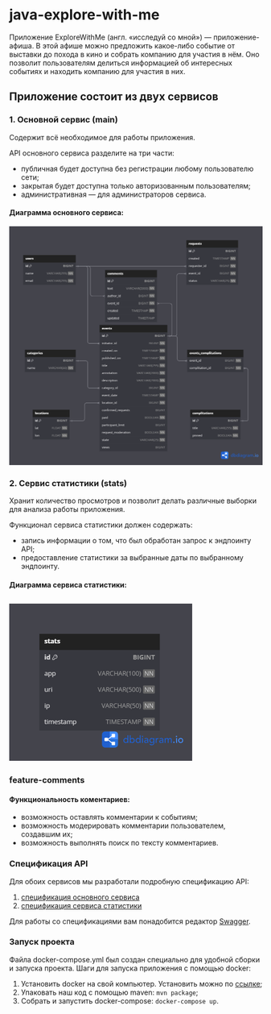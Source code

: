 # java-explore-with-me

Приложение ExploreWithMe (англ. «исследуй со мной») — приложение-афиша. 
В этой афише можно предложить какое-либо событие от выставки до похода в кино и собрать
компанию для участия в нём. Оно позволит пользователям делиться информацией об интересных событиях и находить компанию для участия в них.

## Приложение состоит из двух сервисов
### 1. Основной сервис (main)
Содержит всё необходимое для работы приложения.

API основного сервиса разделите на три части:
* публичная будет доступна без регистрации любому пользователю сети;
* закрытая будет доступна только авторизованным пользователям;
* административная — для администраторов сервиса.

#### Диаграмма основного сервиса:
![](https://github.com/KyJIesH/java-explore-with-me/blob/main/main/src/main/resources/Ewm-main-diagramm.png?raw=true)

### 2. Сервис статистики (stats)
Хранит количество просмотров и позволит делать различные выборки для анализа работы приложения.

Функционал сервиса статистики должен содержать:
* запись информации о том, что был обработан запрос к эндпоинту API;
* предоставление статистики за выбранные даты по выбранному эндпоинту.

#### Диаграмма сервиса статистики:
![](https://github.com/KyJIesH/java-explore-with-me/blob/main/stats/service/src/main/resources/Ewm-stats-diagramm.png?raw=true)
---
### feature-comments 
#### Функциональность коментариев:
* возможность оставлять комментарии к событиям;
* возможность модерировать комментарии пользователем, создавшим их;
* возможность выполнять поиск по тексту комментариев.

### Спецификация API
Для обоих сервисов мы разработали подробную спецификацию API:
1. [спецификация основного сервиса](https://raw.githubusercontent.com/yandex-praktikum/java-explore-with-me/main/ewm-main-service-spec.json)
2. [спецификация сервиса статистики](https://raw.githubusercontent.com/yandex-praktikum/java-explore-with-me/main/ewm-stats-service-spec.json)

Для работы со спецификациями вам понадобится редактор [Swagger](https://editor-next.swagger.io/). 

### Запуск проекта
Файла docker-compose.yml был создан специально для удобной сборки и запуска проекта.
Шаги для запуска приложения с помощью docker:
1. Установить docker на свой компьютер. Установить можно по [ссылке](https://docs.docker.com/engine/install/);
2. Упаковать наш код с помощью maven: `mvn package`;
3. Собрать и запустить docker-compose: `docker-compose up`.
